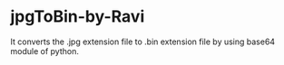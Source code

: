 # jpgToBin-by-Ravi
It converts the .jpg extension file to .bin extension file by using base64 module of python.
